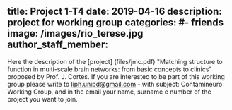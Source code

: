 title: Project 1-T4
date: 2019-04-16
description: project for working group
categories:
  #- friends
image: /images/rio_terese.jpg
author_staff_member:
---

Here the description of the [project] (files/jmc.pdf) "Matching structure to function in multi-scale brain networks: from basic concepts to clinics" 
proposed by Prof. J. Cortes. If you are interested to be part of this working group please write to liph.unipd@gmail.com - with subject: Contamineuro Working Group, 
and in the email your name, surname e number of the project you want to join.
